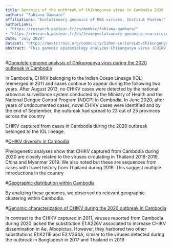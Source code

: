```yaml
---
title: Genomics of the outbreak of Chikungunya virus in Cambodia 2020
authors: "Fabiana Gambaro"
affiliations: "Evolutionary genomics of RNA viruses, Institut Pasteur"
authorLinks: 
- "https://research.pasteur.fr/en/member/fabiana-gambaro/"
- "https://research.pasteur.fr/en/team/evolutionary-genomics-rna-viruses/"
date: "July 2020"
dataset: "https://nextstrain.org/community/Simon-LoriereLab/ChikungunyaCambodia2020@main?d=tree,map&p=full"
abstract: "This genomic epidemiology analyzes Chikungunya virus (CHIKV) genomes circulating in Cambodia 2020"
---
```


#[Complete genome analysis of Chikungunya virus during the 2020 outbreak in Cambodia](https://nextstrain.org/community/Simon-LoriereLab/ChikungunyaCambodia2020@main?d=tree,map&f_country=Cambodia&p=grid&r=division)

In Cambodia, CHIKV belonging to the Indian Ocean Lineage (IOL) reemerged in 2011 and cases continue to appear during the following two years. After August 2013, no CHIKV cases were detected by the national arbovirus surveillance system conducted by the Ministry of Health and the National Dengue Control Program (NDCP) in Cambodia.
In June 2020, after years of undocumented cases, novel CHIKV cases were identified and by the end of September, the outbreak had spread to 23 out of 25 provinces across the country

CHIKV captured from cases in Cambodia during the 2020 outbreak belonged to the IOL lineage.

#[CHIKV diversity in Cambodia](https://nextstrain.org/community/Simon-LoriereLab/ChikungunyaCambodia2020@main?d=tree,map&p=grid?treeZoom=selected)

Phylogenetic analyses show that CHIKV captured from Cambodia during 2020 are closely related to the viruses circulating in Thailand 2018-2019, China and Myanmar 2019. 
We also noted but these are sequences from cases with travel history from Thailand during 2019. 
This suggest multiple introductions in the country 

#[Gepgraphic distribution within Cambodia](https://nextstrain.org/community/Simon-LoriereLab/ChikungunyaCambodia2020@main?c=division&d=tree,map&p=grid&r=division)

By analizing these genomes, we observed no relevant geographic clustering within Cambodia. 

#[Genomic characterization of CHIKV during the 2020 outbreak in Cambodia](https://nextstrain.org/community/Simon-LoriereLab/ChikungunyaCambodia2020@main?c=subclade&d=tree&f_country=Cambodia&p=full)

In contrast to the CHIKV captured in 2011, viruses reported from Cambodia during 2020 lacked the substitution E1:A226V associated to increase CHIKV dissemination in Ae. Albopictus. However, they harbored two other substitutions E1:K211E and E2:V264A, similar to the viruses detected during the outbreak in Bangladesh in 2017 and Thailand in 2019 



